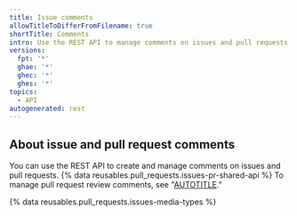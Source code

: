 ```yaml
---
title: Issue comments
allowTitleToDifferFromFilename: true
shortTitle: Comments
intro: Use the REST API to manage comments on issues and pull requests.
versions:
  fpt: '*'
  ghae: '*'
  ghec: '*'
  ghes: '*'
topics:
  - API
autogenerated: rest
---
```


## About issue and pull request comments

You can use the REST API to create and manage comments on issues and pull requests. {% data reusables.pull_requests.issues-pr-shared-api %} To manage pull request review comments, see "[AUTOTITLE](/rest/pulls/comments)."

{% data reusables.pull_requests.issues-media-types %}

<!-- Content after this section is automatically generated -->
